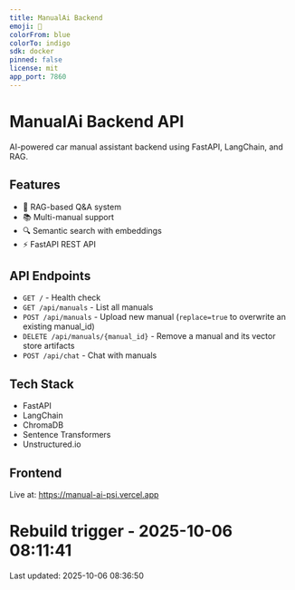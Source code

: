 ```yaml
---
title: ManualAi Backend
emoji: 🚗
colorFrom: blue
colorTo: indigo
sdk: docker
pinned: false
license: mit
app_port: 7860
---
```


# ManualAi Backend API

AI-powered car manual assistant backend using FastAPI, LangChain, and RAG.

## Features

- 🤖 RAG-based Q&A system
- 📚 Multi-manual support
- 🔍 Semantic search with embeddings
- ⚡ FastAPI REST API

## API Endpoints

- `GET /` - Health check
- `GET /api/manuals` - List all manuals
- `POST /api/manuals` - Upload new manual (`replace=true` to overwrite an existing manual_id)
- `DELETE /api/manuals/{manual_id}` - Remove a manual and its vector store artifacts
- `POST /api/chat` - Chat with manuals

## Tech Stack

- FastAPI
- LangChain
- ChromaDB
- Sentence Transformers
- Unstructured.io

## Frontend

Live at: https://manual-ai-psi.vercel.app

# Rebuild trigger - 2025-10-06 08:11:41


Last updated: 2025-10-06 08:36:50
